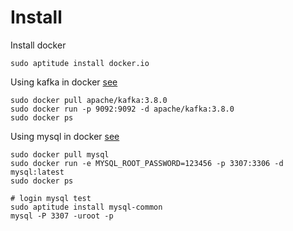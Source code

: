 
# Install
Install docker
``` shell
sudo aptitude install docker.io
```

Using kafka in docker
[see](https://kafka.apache.org/quickstart)
```shell
sudo docker pull apache/kafka:3.8.0
sudo docker run -p 9092:9092 -d apache/kafka:3.8.0
sudo docker ps
```

Using mysql in docker
[see](https://kafka.apache.org/quickstart)
```shell
sudo docker pull mysql
sudo docker run -e MYSQL_ROOT_PASSWORD=123456 -p 3307:3306 -d mysql:latest
sudo docker ps

# login mysql test
sudo aptitude install mysql-common
mysql -P 3307 -uroot -p
```

